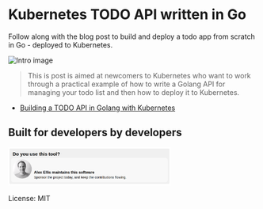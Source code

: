 # Kubernetes TODO API written in Go

Follow along with the blog post to build and deploy a todo app from scratch in Go - deployed to Kubernetes.

![Intro image](https://miro.medium.com/max/1400/1*WKKH0QyfhEAM2ImvQCQZUg.jpeg)

> This is post is aimed at newcomers to Kubernetes who want to work through a practical example of how to write a Golang API for managing your todo list and then how to deploy it to Kubernetes.

* [Building a TODO API in Golang with Kubernetes](https://levelup.gitconnected.com/building-a-todo-api-in-golang-with-kubernetes-1ec593f85029)

## Built for developers by developers

<a href="https://github.com/sponsors/alexellis/">
<img alt="Sponsor this project" src="https://github.com/alexellis/alexellis/blob/master/sponsor-today.png" width="65%" height="65%">
</a>

License: MIT
